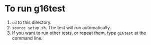 # To run g16test

1. `cd` to this directory.
1. `source setup.sh`. The test will run automatically.
1. If you want to run other tests, or repeat them, type `g16test` at the command line.
